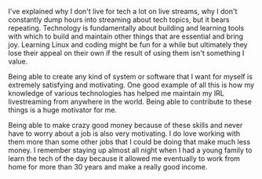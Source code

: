 I've explained why I don't live for tech a lot on live streams, why I don't constantly dump hours into streaming about tech topics, but it bears repeating. Technology is fundamentally about building and learning tools with which to build and maintain other things that are essential and bring joy. Learning Linux and coding might be fun for a while but ultimately they lose their appeal on their own if the result of using them isn't something I value.

Being able to create any kind of system or software that I want for myself is extremely satisfying and motivating. One good example of all this is how my knowledge of various technologies has helped me maintain my IRL livestreaming from anywhere in the world. Being able to contribute to these things is a huge motivator for me.

Being able to make crazy good money because of these skills and never have to worry about a job is also very motivating. I do love working with them more than some other jobs that I could be doing that make much less money. I remember staying up almost all night when I had a young family to learn the tech of the day because it allowed me eventually to work from home for more than 30 years and make a really good income.

